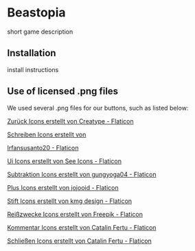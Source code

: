 # Beastopia

short game description

## Installation

install instructions

## Use of licensed .png files

We used several .png files for our buttons, such as listed below:

<a href="https://www.flaticon.com/de/kostenlose-icons/zuruck" title="zurück Icons">Zurück Icons erstellt von Creatype -
Flaticon</a>

<a href="https://www.flaticon.com/de/kostenlose-icons/schreiben" title="schreiben Icons">Schreiben Icons erstellt von



Irfansusanto20 - Flaticon</a>

<a href="https://www.flaticon.com/de/kostenlose-icons/ui" title="ui Icons">Ui Icons erstellt von See Icons - Flaticon</a>

<a href="https://www.flaticon.com/de/kostenlose-icons/subtraktion" title="subtraktion Icons">Subtraktion Icons erstellt
von gungyoga04 - Flaticon</a>

<a href="https://www.flaticon.com/de/kostenlose-icons/plus" title="plus Icons">Plus Icons erstellt von jojooid -
Flaticon</a>

<a href="https://www.flaticon.com/de/kostenlose-icons/stift" title="stift Icons">Stift Icons erstellt von kmg design -
Flaticon</a>

<a href="https://www.flaticon.com/de/kostenlose-icons/reisszwecke" title="reißzwecke Icons">Reißzwecke Icons erstellt
von Freepik - Flaticon</a>

<a href="https://www.flaticon.com/de/kostenlose-icons/kommentar" title="kommentar Icons">Kommentar Icons erstellt von
Catalin Fertu - Flaticon</a>

<a href="https://www.flaticon.com/de/suche?word=kreuz" title="schließen Icons">Schließen Icons erstellt von Catalin
Fertu - Flaticon</a>

